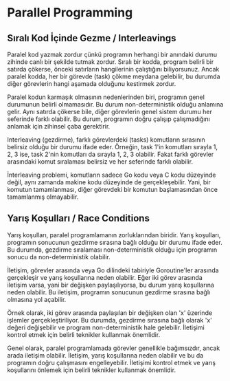 # Parallel Programming

## Sıralı Kod İçinde Gezme / Interleavings

Paralel kod yazmak zordur çünkü programın herhangi bir anındaki durumu zihinde canlı bir şekilde tutmak zordur. Sıralı bir kodda, program belirli bir satırda çökerse, önceki satırların hangilerinin çalıştığını biliyorsunuz. Ancak paralel kodda, her bir görevde (task) çökme meydana gelebilir, bu durumda diğer görevlerin hangi aşamada olduğunu kestirmek zordur.

Paralel kodun karmaşık olmasının nedenlerinden biri, programın genel durumunun belirli olmamasıdır. Bu durum non-deterministik olduğu anlamına gelir. Aynı satırda çökerse bile, diğer görevlerin genel sistem durumu her seferinde farklı olabilir. Bu durum, programın doğru çalışıp çalışmadığını anlamak için zihinsel çaba gerektirir.

Interleaving (gezdirme), farklı görevlerdeki (tasks) komutların sırasının belirsiz olduğu bir durumu ifade eder. Örneğin, task 1'in komutları sırayla 1, 2, 3 ise, task 2'nin komutları da sırayla 1, 2, 3 olabilir. Fakat farklı görevler arasındaki komut sıralaması belirsiz ve her seferinde farklı olabilir.

İnterleaving problemi, komutların sadece Go kodu veya C kodu düzeyinde değil, aynı zamanda makine kodu düzeyinde de gerçekleşebilir. Yani, bir komutun tamamlanması, diğer görevdeki bir komutun başlamasından önce tamamlanmış olmayabilir.

## Yarış Koşulları / Race Conditions

Yarış koşulları, paralel programlamanın zorluklarından biridir. Yarış koşulları, programın sonucunun gezdirme sırasına bağlı olduğu bir durumu ifade eder. Bu durumda, gezdirme sıralaması non-deterministik olduğu için programın sonucu da non-deterministik olabilir.

İletişim, görevler arasında veya Go dilindeki tabiriyle Goroutine'ler arasında gerçekleşir ve yarış koşullarına neden olabilir. Eğer iki görev arasında iletişim varsa, yani bir değişken paylaşılıyorsa, bu durum yarış koşullarına neden olabilir. Bu iletişim, programın sonucunun gezdirme sırasına bağlı olmasına yol açabilir.

Örnek olarak, iki görev arasında paylaşılan bir değişken olan 'x' üzerinde işlemler gerçekleştiriliyor. Bu durumda, gezdirme sırasına bağlı olarak 'x' değeri değişebilir ve program non-deterministik hale gelebilir. İletişimi kontrol etmek için belirli teknikler kullanmak önemlidir.

Genel olarak, paralel programlamada görevler genellikle bağımsızdır, ancak arada iletişim olabilir. İletişim, yarış koşullarına neden olabilir ve bu da programın doğru çalışmasını engelleyebilir. İletişimi kontrol etmek ve yarış koşullarını önlemek için belirli teknikler kullanmak önemlidir.